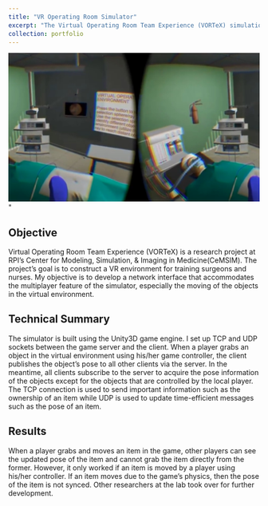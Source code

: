 ```yaml
---
title: "VR Operating Room Simulator"
excerpt: "The Virtual Operating Room Team Experience (VORTeX) simulation system. <br/><img src='/images/portflio_img_VR_operating_room_simulator.jpg' width=500>"
collection: portfolio
---
```


<img src='/images/portflio_img_VR_operating_room_simulator.jpg' width=800>"

## Objective
Virtual Operating Room Team Experience (VORTeX) is a research project at RPI’s Center for Modeling, Simulation, & Imaging in Medicine(CeMSIM). The project’s goal is to construct a VR environment for training surgeons and nurses. My objective is to develop a network interface that accommodates the multiplayer feature of the simulator, especially the moving of the objects in the virtual environment.

## Technical Summary
The simulator is built using the Unity3D game engine. I set up TCP and UDP sockets between the game server and the client. When a player grabs an object in the virtual environment using his/her game controller, the client publishes the object’s pose to all other clients via the server. In the meantime, all clients subscribe to the server to acquire the pose information of the objects except for the objects that are controlled by the local player. The TCP connection is used to send important information such as the ownership of an item while UDP is used to update time-efficient messages such as the pose of an item.

## Results
When a player grabs and moves an item in the game, other players can see the updated pose of the item and cannot grab the item directly from the former. However, it only worked if an item is moved by a player using his/her controller. If an item moves due to the game’s physics, then the pose of the item is not synced. Other researchers at the lab took over for further development.

